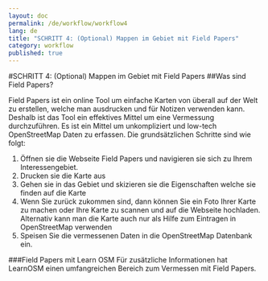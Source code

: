 ```yaml
---
layout: doc
permalink: /de/workflow/workflow4
lang: de
title: "SCHRITT 4: (Optional) Mappen im Gebiet mit Field Papers"
category: workflow
published: true
---
```


#SCHRITT 4: (Optional) Mappen im Gebiet mit Field Papers
##Was sind Field Papers?

Field Papers ist ein online Tool um einfache Karten von überall auf der Welt zu erstellen, welche man ausdrucken und für Notizen verwenden kann. Deshalb ist das Tool ein effektives Mittel um eine Vermessung durchzuführen. Es ist ein Mittel um unkompliziert und low-tech OpenStreetMap Daten zu erfassen. Die grundsätzlichen Schritte sind wie folgt:  

1. Öffnen sie die Webseite Field Papers und navigieren sie sich zu Ihrem Interessengebiet.
2. Drucken sie die Karte aus
3. Gehen sie in das Gebiet und skizieren sie die Eigenschaften welche sie finden auf die Karte
4. Wenn Sie zurück zukommen sind, dann können Sie ein Foto Ihrer Karte zu machen oder Ihre Karte zu scannen und auf die Webseite hochladen. Alternativ kann man die Karte auch nur als Hilfe zum Eintragen in OpenStreetMap verwenden
5. Speisen Sie die vermessenen Daten in die OpenStreetMap Datenbank ein.


###Field Papers mit Learn OSM
Für zusätzliche Informationen hat LearnOSM einen umfangreichen Bereich zum Vermessen mit Field Papers.
